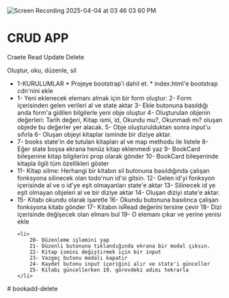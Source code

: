 
![Screen Recording 2025-04-04 at 03 46 03 60 PM](https://github.com/user-attachments/assets/13870a78-557d-4ffd-a05a-d8b2cc3fe125)

<h1>CRUD APP</h1>
<p>Craete Read Update Delete</p>
<p>Oluştur, oku, düzenle, sil</p>

<ul>
    <li>
        1-KURULUMLAR
        * Projeye bootstrap'i dahil et.
        * index.html'e bootstrap cdn'nini ekle
    </li>
    <li>
        1- Yeni eklenecek elemanı almak için bir form oluştur:
        2- Form içerisinden gelen verileri al ve state aktar
        3- Ekle butonuna basıldığı anda form'a gidilen bilgilerle yeni obje oluştur
        4- Oluşturulan objenin değerleri: Tarih değeri, Kitap ismi, id, Okundu mu?, Okunmadı mı? oluşan objede bu değerler yer alacak.
        5- Obje oluşturulduktan sonra input'u sıfırla
        6- Oluşan objeyi kitaplar isminde bir diziye aktar.
    </li>
    <li>
        7- books state'in de tutulan kitapları al ve map methodu ile listele
        8- Eğer state boşsa ekrana henüz kitap eklenmedi yaz
        9- BookCard bileşenine kitap bilgilerini prop olarak gönder
        10- BookCard bileşeninde kitapla ilgili tüm özellikleri göster
    </li>
    <li>
        11- Kitap silme: Herhangi bir kitabın sil butonuna basıldığında çalışan fonksyona silinecek olan todo'nun id'si gitsin.
        12- Gelen id'yi fonksyon içerisinde al ve o id'ye eşit olmayanları state'e aktar
        13- Silinecek id ye eşit olmayan objeleri al ve bir diziye aktar
        14- Oluşan diziyi state'e aktar.
    </li>
    <li>
        15- Kitabı okundu olarak işaretle
        16- Okundu butonuna basılınca çalışan fonksyona kitabı gönder
        17- Kitabın isRead değerini tersine çevir
        18- Dizi içerisinde değişecek olan elmanı bul
        19- O elemanı çıkar ve yerine yenisi ekle
    </li>

    <li>
        20- Düzenleme işlemini yap
        21- Düzenli butonuna tıklandığında ekrana bir modal çıksın.
        22- Kitap ismini değiştirmek için bir input
        23- Vazgeç butonu modalı kapatır
        24- Kaydet butonu input içeriğini alır ve state'i günceller
        25- Kitabı güncellerken 19. görevdeki adımı tekrarla
    </li>
</ul># bookadd-delete
